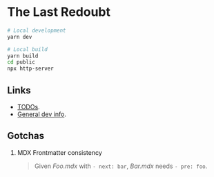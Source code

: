 # The Last Redoubt

```sh
# Local development
yarn dev

# Local build
yarn build
cd public
npx http-server
```
## Links

- [TODOs](/docs/TODO.md).
- [General dev info](/docs/DEV-INFO.md).

## Gotchas

1.  MDX Frontmatter consistency
    > Given _Foo.mdx_ with `- next: bar`, _Bar.mdx_ needs `- pre: foo`.